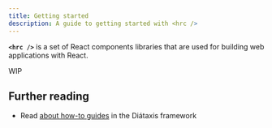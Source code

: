 ```yaml
---
title: Getting started
description: A guide to getting started with <hrc />
---
```


**`<hrc />`** is a set of React components libraries that are used for building web
applications with React.

WIP

## Further reading

- Read [about how-to guides](https://diataxis.fr/how-to-guides/) in the Diátaxis framework
